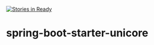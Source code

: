[![Stories in Ready](https://badge.waffle.io/unicore-life/spring-boot-starter-unicore.png?label=ready&title=Ready)](https://waffle.io/unicore-life/spring-boot-starter-unicore)
# spring-boot-starter-unicore
